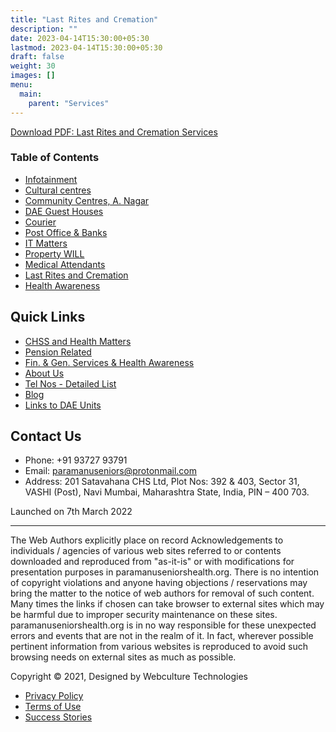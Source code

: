 ```yaml
---
title: "Last Rites and Cremation"
description: ""
date: 2023-04-14T15:30:00+05:30
lastmod: 2023-04-14T15:30:00+05:30
draft: false
weight: 30
images: []
menu:
  main:
    parent: "Services"
---
```


[Download PDF: Last Rites and Cremation Services](images/general/38.%20Last%20Rites%20and%20Cremation%20Services.pdf)

### Table of Contents

- [Infotainment](miscellaneous.html)
- [Cultural centres](Cultural-centres.html)
- [Community Centres, A. Nagar](Community-Centres.html)
- [DAE Guest Houses](DAE-Guest-Houses.html)
- [Courier](Courier.html)
- [Post Office & Banks](Post-Office-&-Banks.html)
- [IT Matters](IT-Matters.html)
- [Property WILL](Property-WILL.html)
- [Medical Attendants](Medical-Attendants.html)
- [Last Rites and Cremation](Last-Rites-and-Cremation.html)
- [Health Awareness](Health-Awareness.html)

## Quick Links

- [CHSS and Health Matters](chss-health-matters.html)
- [Pension Related](pension.html)
- [Fin. & Gen. Services & Health Awareness](miscellaneous.html)
- [About Us](about-us.html)
- [Tel Nos - Detailed List](telephone-nimbers.html)
- [Blog](http://www.paramanuseniorshealth.org/blog/)
- [Links to DAE Units](images/Hyperlinks%20to%20DAE%20Units.pdf)

## Contact Us

- Phone: +91 93727 93791
- Email: paramanuseniors@protonmail.com
- Address: 201 Satavahana CHS Ltd, Plot Nos: 392 & 403, Sector 31, VASHI (Post), Navi Mumbai, Maharashtra State, India, PIN – 400 703.

Launched on 7th March 2022

---

The Web Authors explicitly place on record Acknowledgements to individuals / agencies of various web sites referred to or contents downloaded and reproduced from "as-it-is" or with modifications for presentation purposes in paramanuseniorshealth.org. There is no intention of copyright violations and anyone having objections / reservations may bring the matter to the notice of web authors for removal of such content. Many times the links if chosen can take browser to external sites which may be harmful due to improper security maintenance on these sites. paramanuseniorshealth.org is in no way responsible for these unexpected errors and events that are not in the realm of it. In fact, wherever possible pertinent information from various websites is reproduced to avoid such browsing needs on external sites as much as possible.

Copyright © 2021, Designed by Webculture Technologies

- [Privacy Policy](#)
- [Terms of Use](#)
- [Success Stories](#)
